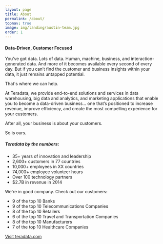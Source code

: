 ```yaml
---
layout: page
title: About
permalink: /about/
topnav: true
image: img/landing/austin-team.jpg
order: 1
---
```

#### Data-Driven, Customer Focused

You’ve got data. Lots of data. Human, machine, business, and interaction-generated data. And more of it becomes available every second of every day. But if you can’t find the customer and business insights within your data, it just remains untapped potential.

That's where we can help.

At Teradata, we provide end-to-end solutions and services in data warehousing, big data and analytics, and marketing applications that enable you to become a data-driven business… one that’s positioned to increase revenue, improve efficiency, and create the most compelling experience for your customers.

After all, your business is about your customers.

So is ours.

##### Teradata by the numbers:

-  35+ years of innovation and leadership
-  2,600+ customers in 77 countries
-  10,000+ employees in XX countries
-  74,000+ employee volunteer hours
-  Over 100 technology partners
-  $2.7B in revenue in 2014


We're in good company. Check out our customers:

-  9 of the top 10 Banks
-  9 of the top 10 Telecommunications Companies  
-  8 of the top 10 Retailers  
-  6 of the top 10 Travel and Transportation Companies
-  8 of the top 10 Manufacturers
-  7 of the top 10 Healthcare Companies

<a href="http://teradata.com" class="mdl-button mdl-js-button mdl-button--raised mdl-js-ripple-effect mdl-button--accent">Visit teradata.com</a>
